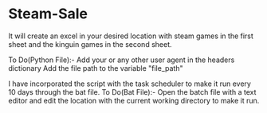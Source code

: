 # Steam-Sale

It will create an excel in your desired location with steam games in the first sheet and the kinguin games in the second sheet.

To Do(Python File):-
Add your or any other user agent in the headers dictionary
Add the file path to the variable "file_path"


I have incorporated the script with the task scheduler to make it run every 10 days through the bat file.
To Do(Bat File):-
Open the batch file with a text editor and edit the location with the current working directory to make it run.

